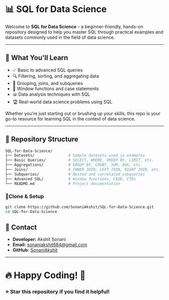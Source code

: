 # 📊 SQL for Data Science

Welcome to **SQL for Data Science** – a beginner-friendly, hands-on repository designed to help you master SQL through practical examples and datasets commonly used in the field of data science.

---

## 🚀 What You'll Learn

- ✅ Basic to advanced SQL queries
- 🔍 Filtering, sorting, and aggregating data
- 🧠 Grouping, joins, and subqueries
- 🧮 Window functions and case statements
- 📊 Data analysis techniques with SQL
- 🏆 Real-world data science problems using SQL

Whether you're just starting out or brushing up your skills, this repo is your go-to resource for learning SQL in the context of data science.

---

## 📂 Repository Structure

```bash
SQL-for-Data-Science/
├── Datasets/               # Sample datasets used in examples
├── Basic Queries/          # SELECT, WHERE, ORDER BY, LIMIT, etc.
├── Aggregations/           # GROUP BY, COUNT, SUM, AVG, etc.
├── Joins/                  # INNER JOIN, LEFT JOIN, RIGHT JOIN, etc.
├── Subqueries/             # Nested and correlated subqueries
├── Advanced SQL/           # Window functions, CASE, CTEs
└── README.md               # Project documentation
```

### 🤝Clone & Setup
```bash
git clone https://github.com/SonaniAkshit/SQL-for-Data-Science.git
cd SQL-for-Data-Science
```

## 📧 Contact
- **Developer:** Akshit Sonani
- **Email:** sonaniakshit684@gmail.com
- **GitHub:** [SonaniAkshit](https://github.com/SonaniAkshit)

---

# 🔥 Happy Coding! 🚀
### ⭐ Star this repository if you find it helpful!